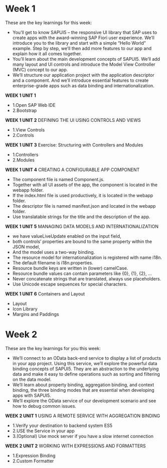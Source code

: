 #  Week 1

These are the key learnings for this week:

 - You’ll get to know SAPUI5 – the responsive UI library that SAP uses to create apps with the award-winning SAP Fiori user experience. We’ll introduce you to the library and start with a simple “Hello World” example. Step by step, we’ll then add more features to our app and explain how it all comes together.
 - You’ll learn about the main development concepts of SAPUI5. We’ll add many layout and UI controls and introduce the Model View Controller (MVC) concept to our app.
 - We’ll structure our application project with the application descriptor and a component. And we’ll introduce essential features to create enterprise-grade apps such as data binding and internationalization.

 **WEEK 1 UNIT 1**
 - 1.Open SAP Web IDE
 - 2.Bootstrap

 **WEEK 1 UNIT 2**
 DEFINING THE UI USING CONTROLS AND VIEWS
 - 1.View Controls
 - 2.Controls

 **WEEK 1 UNIT 3**
 Exercise: Structuring with Controllers and Modules
 - 1.Controllers
 - 2.Modules

 **WEEK 1 UNIT 4**
 CREATING A CONFIGURABLE APP COMPONENT
 -	The component file is named Component.js.
 -	Together with all UI assets of the app, the component is located in the webapp folder.
 -	If the index.html file is used productively, it is located in the webapp folder.
 -	The descriptor file is named manifest.json and located in the webapp folder.
 -	Use translatable strings for the title and the description of the app.

 **WEEK 1 UNIT 5**
 MANAGING DATA MODELS AND INTERNATIONALIZATION
 -	we have valueLiveUpdate enabled on the input field,
 -	both controls’ properties are bound to the same property within the JSON model,
 -	And the model uses a two-way binding.
 -	The resource model for internationalization is registered with name i18n.
 -	The default filename is i18n.properties.
 -	Resource bundle keys are written in (lower) camelCase.
 -	Resource bundle values can contain parameters like {0}, {1}, {2}, …
 -	Never concatenate strings that are translated, always use placeholders.
 -	Use Unicode escape sequences for special characters.
 
  **WEEK 1 UNIT 6**
  Containers and Layout
  -	Layout	
  - Icon Library	
  - Margins and Paddings	

# Week 2
These are the key learnings for you this week:

 - We’ll connect to an OData back-end service to display a list of products in your app project.     Using this service, we’ll explore the powerful data binding concepts of SAPUI5. They are an abstraction to the underlying data and make it easy to define operations such as sorting and filtering on the data model.
 - We’ll learn about property binding, aggregation binding, and context binding, the three binding modes that are essential when developing apps with SAPUI5.
 - We’ll explore the OData service of our development scenario and see how to debug common issues.

 **WEEK 2 UNIT 1**
 USING A REMOTE SERVICE WITH AGGREGATION BINDING

 - 1.Verify your destination to backend system ES5
 - 2.USE the Service in your app
 - 3.(Optional) Use mock server if you have a slow internet connection

 **WEEK 2 UNIT 2**
  WORKING WITH EXPRESSIONS AND FORMATTERS

  - 1.Expression Binding	
  - 2.Custom Formatter	

